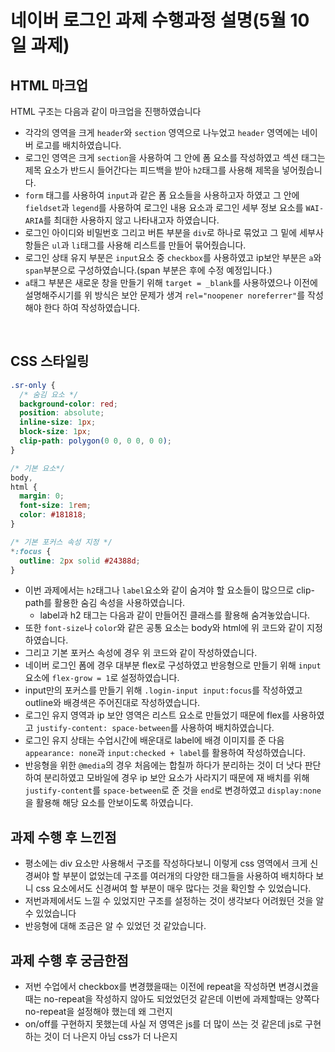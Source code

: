 # 네이버 로그인 과제 수행과정 설명(5월 10일 과제)

## HTML 마크업

HTML 구조는 다음과 같이 마크업을 진행하였습니다<br>

- 각각의 영역을 크게 `header`와 `section` 영역으로 나누었고 `header` 영역에는 네이버 로고를 배치하였습니다.
- 로그인 영역은 크게 `section`을 사용하여 그 안에 폼 요소를 작성하였고 섹션 태그는 제목 요소가 반드시 들어간다는 피드백을 받아 `h2`태그를 사용해 제목을 넣어줬습니다.
- `form` 태그를 사용하여 `input`과 같은 폼 요소들을 사용하고자 하였고 그 안에 `fieldset`과 `legend`를 사용하여 로그인 내용 요소과 로그인 세부 정보 요소를 `WAI-ARIA`를 최대한 사용하지 않고 나타내고자 하였습니다.
- 로그인 아이디와 비밀번호 그리고 버튼 부분을 `div`로 하나로 묶었고 그 밑에 세부사항들은 `ul`과 `li`태그를 사용해 리스트를 만들어 묶어줬습니다.
- 로그인 상태 유지 부분은 `input`요소 중 `checkbox`를 사용하였고 ip보안 부분은 `a`와 `span`부분으로 구성하였습니다.(span 부분은 후에 수정 예정입니다.)
- `a`태그 부분은 새로운 창을 만들기 위해 `target = _blank`를 사용하였으나 이전에 설명해주시기를 위 방식은 보안 문제가 생겨 `rel="noopener noreferrer"`를 작성해야 한다 하여 작성하였습니다.

<br>

## CSS 스타일링

```css
.sr-only {
  /* 숨김 요소 */
  background-color: red;
  position: absolute;
  inline-size: 1px;
  block-size: 1px;
  clip-path: polygon(0 0, 0 0, 0 0);
}

/* 기본 요소*/
body,
html {
  margin: 0;
  font-size: 1rem;
  color: #181818;
}

/* 기본 포커스 속성 지정 */
*:focus {
  outline: 2px solid #24388d;
}
```

- 이번 과제에서는 `h2`태그나 `label`요소와 같이 숨겨야 할 요소들이 많으므로 clip-path를 활용한 숨김 속성을 사용하였습니다.
  - label과 h2 태그는 다음과 같이 만들어진 클래스를 활용해 숨겨놓았습니다.
- 또한 `font-size`나 `color`와 같은 공통 요소는 body와 html에 위 코드와 같이 지정하였습니다.
- 그리고 기본 포커스 속성에 경우 위 코드와 같이 작성하였습니다.
- 네이버 로그인 폼에 경우 대부분 flex로 구성하였고 반응형으로 만들기 위해 `input`요소에 `flex-grow = 1`로 설정하였습니다.
- input만의 포커스를 만들기 위해 `.login-input input:focus`를 작성하였고 outline와 배경색은 주어진대로 작성하였습니다.
- 로그인 유지 영역과 ip 보안 영역은 리스트 요소로 만들었기 때문에 flex를 사용하였고 `justify-content: space-between`를 사용하여 배치하였습니다.
- 로그인 유지 상태는 수업시간에 배운대로 label에 배경 이미지를 준 다음 `appearance: none`과 `input:checked + label`를 활용하여 작성하였습니다.
- 반응형을 위한 `@media`의 경우 처음에는 합칠까 하다가 분리하는 것이 더 낫다 판단하여 분리하였고 모바일에 경우 ip 보안 요소가 사라지기 때문에 재 배치를 위해 `justify-content`를 `space-between`로 준 것을 `end`로 변경하였고 `display:none`을 활용해 해당 요소를 안보이도록 하였습니다.

## 과제 수행 후 느낀점

- 평소에는 div 요소만 사용해서 구조를 작성하다보니 이렇게 css 영역에서 크게 신경써야 할 부분이 없었는데 구조를 여러개의 다양한 태그들을 사용하여 배치하다 보니 css 요소에서도 신경써여 할 부분이 매우 많다는 것을 확인할 수 있었습니다.
- 저번과제에서도 느낄 수 있었지만 구조를 설정하는 것이 생각보다 어려웠던 것을 알 수 있었습니다
- 반응형에 대해 조금은 알 수 있었던 것 같았습니다.

## 과제 수행 후 궁금한점

- 저번 수업에서 checkbox를 변경했을때는 이전에 repeat을 작성하면 변경시켰을 때는 no-repeat을 작성하지 않아도 되었었던것 같은데 이번에 과제할때는 양쪽다 no-repeat을 설정해야 했는데 왜 그런지
- on/off를 구현하지 못했는데 사실 저 영역은 js를 더 많이 쓰는 것 같은데 js로 구현하는 것이 더 나은지 아님 css가 더 나은지
